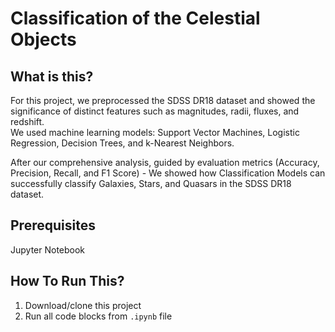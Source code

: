 Classification of the Celestial Objects
==============================

What is this?
---------------

For this project, we preprocessed the SDSS DR18 dataset and showed the significance of distinct features such as magnitudes, radii, fluxes, and redshift.\
We used machine learning models: Support Vector Machines, Logistic Regression, Decision Trees, and k-Nearest Neighbors.

After our comprehensive analysis, guided by evaluation metrics (Accuracy, Precision, Recall, and F1 Score) - We showed how Classification Models can successfully classify Galaxies, Stars, and Quasars in the SDSS DR18 dataset.

Prerequisites
-------------

Jupyter Notebook

How To Run This?
---------------

1. Download/clone this project
2. Run all code blocks from `.ipynb` file
